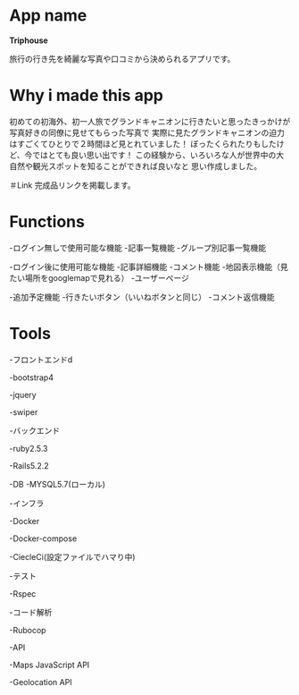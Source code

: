 # App name
**Triphouse**

旅行の行き先を綺麗な写真や口コミから決められるアプリです。

# Why i made this app
初めての初海外、初一人旅でグランドキャニオンに行きたいと思ったきっかけが
写真好きの同僚に見せてもらった写真で
実際に見たグランドキャニオンの迫力はすごくてひとりで２時間ほど見とれていました！
ぼったくられたりもしたけど、今ではとても良い思い出です！
この経験から、いろいろな人が世界中の大自然や観光スポットを知ることができれば良いなと
思い作成しました。

＃Link
完成品リンクを掲載します。

# Functions

-ログイン無しで使用可能な機能
  -記事一覧機能
  -グループ別記事一覧機能

-ログイン後に使用可能な機能
  -記事詳細機能
  -コメント機能
  -地図表示機能（見たい場所をgooglemapで見れる）
  -ユーザーページ

-追加予定機能
 -行きたいボタン（いいねボタンと同じ）
 -コメント返信機能

# Tools
-フロントエンドd

  -bootstrap4

  -jquery

  -swiper

-バックエンド

  -ruby2.5.3

  -Rails5.2.2

-DB
  -MYSQL5.7(ローカル)

-インフラ

  -Docker

  -Docker-compose

  -CiecleCi(設定ファイルでハマり中)

-テスト

  -Rspec

-コード解析

  -Rubocop

-API

  -Maps JavaScript API
  
  -Geolocation API
